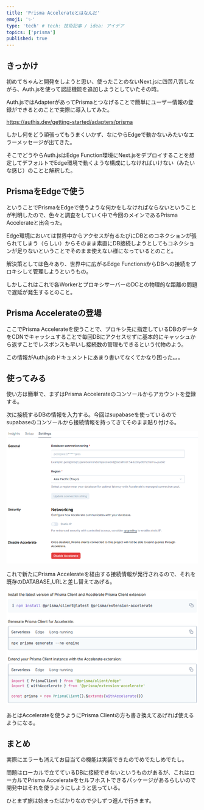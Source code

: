 ```yaml
---
title: 'Prisma Accelerateとはなんだ'
emoji: '✨'
type: 'tech' # tech: 技術記事 / idea: アイデア
topics: ['prisma']
published: true
---
```


## きっかけ

初めてちゃんと開発をしようと思い、使ったことのないNext.jsに四苦八苦しながら、Auth.jsを使って認証機能を追加しようとしていたその時。

Auth.jsではAdapterがあってPrismaとつなげることで簡単にユーザー情報の登録ができるとのことで実際に導入してみた。

https://authjs.dev/getting-started/adapters/prisma

しかし何をどう頑張ってもうまくいかず、なにやらEdgeで動かないみたいなエラーメッセージが出てきた。

そこでどうやらAuth.jsはEdge Function環境にNext.jsをデプロイすることを想定してデフォルトでEdge環境で動くような構成にしなければいけない（みたいな感じ）のことと解釈した。

## PrismaをEdgeで使う

ということでPrismaをEdgeで使うような何かをしなければならないということが判明したので、色々と調査をしていく中で今回のメインであるPrisma Accelerateと出会った。

Edge環境においては世界中からアクセスが有るたびにDBとのコネクションが張られてしまう（らしい）からそのまま素直にDB接続しようとしてもコネクションが足りないということでそのまま使えない様になっているとのこと。

解決策としては色々あり、世界中に広がるEdge FunctionsからDBへの接続をプロキシして管理しようというもの。

しかしこれはこれで各WorkerとプロキシサーバーのDCとの物理的な距離の問題で遅延が発生するとのこと。

## Prisma Accelerateの登場

ここでPrisma Accelerateを使うことで、プロキシ先に指定しているDBのデータをCDNでキャッシュすることで毎回DBにアクセスせずに基本的にキャッシュから返すことでレスポンスも早いし接続数の管理もできるという代物のよう。

この情報がAuth.jsのドキュメントにあまり書いてなくてかなり困った。。。

## 使ってみる

使い方は簡単で、まずはPrisma Accelerateのコンソールからアカウントを登録する。

次に接続するDBの情報を入力する。今回はsupabaseを使っているのでsupabaseのコンソールから接続情報を持ってきてそのまま貼り付ける。

![](/images/image.png)

これで新たにPrisma Accelerateを経由する接続情報が発行されるので、それを既存のDATABASE_URLと差し替えてあげる。

![](/images/image_2.png)

あとはAccelerateを使うようにPrisma Clientの方も書き換えてあげれば使えるようになる。

## まとめ

実際にエラーも消えてお目当ての機能は実装できたのでめでたしめでたし。

問題はローカルで立てているDBに接続できないというものがあるが、これはローカルでPrisma Accelerateをセルフホストできるパッケージがあるらしいので開発中はそれを使うようにしようと思っている。

ひとまず旅は始まったばかりなので少しずつ進んで行きます。
